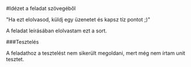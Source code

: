 #Idézet a feladat szövegéből

"Ha ezt elolvasod, küldj egy üzenetet és kapsz tíz pontot ;)"

A feladat leírásában elolvastam ezt a sort.

###Tesztelés

A feladathoz a tesztelést nem sikerült megoldani, mert még nem írtam unit tesztet.
